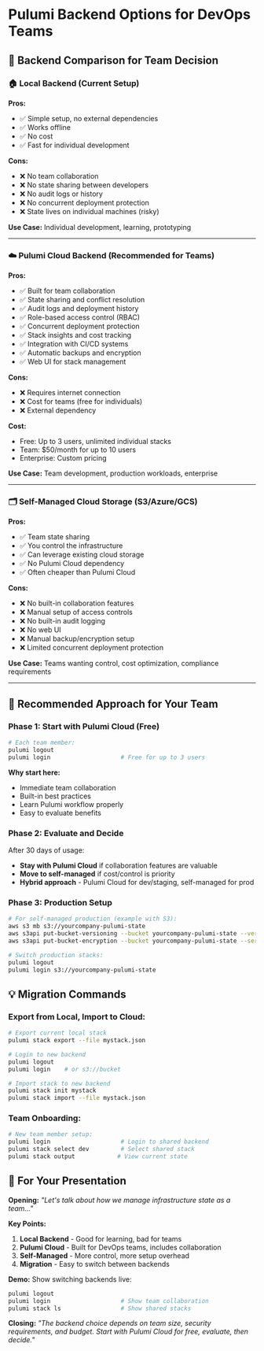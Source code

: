 # Pulumi Backend Options for DevOps Teams

## 🎯 Backend Comparison for Team Decision

### 🏠 **Local Backend** (Current Setup)
**Pros:**
- ✅ Simple setup, no external dependencies
- ✅ Works offline
- ✅ No cost
- ✅ Fast for individual development

**Cons:**
- ❌ No team collaboration
- ❌ No state sharing between developers
- ❌ No audit logs or history
- ❌ No concurrent deployment protection
- ❌ State lives on individual machines (risky)

**Use Case:** Individual development, learning, prototyping

---

### ☁️ **Pulumi Cloud Backend** (Recommended for Teams)
**Pros:**
- ✅ Built for team collaboration
- ✅ State sharing and conflict resolution
- ✅ Audit logs and deployment history  
- ✅ Role-based access control (RBAC)
- ✅ Concurrent deployment protection
- ✅ Stack insights and cost tracking
- ✅ Integration with CI/CD systems
- ✅ Automatic backups and encryption
- ✅ Web UI for stack management

**Cons:**
- ❌ Requires internet connection
- ❌ Cost for teams (free for individuals)
- ❌ External dependency

**Cost:** 
- Free: Up to 3 users, unlimited individual stacks
- Team: $50/month for up to 10 users
- Enterprise: Custom pricing

**Use Case:** Team development, production workloads, enterprise

---

### 🗂️ **Self-Managed Cloud Storage** (S3/Azure/GCS)
**Pros:**
- ✅ Team state sharing
- ✅ You control the infrastructure
- ✅ Can leverage existing cloud storage
- ✅ No Pulumi Cloud dependency
- ✅ Often cheaper than Pulumi Cloud

**Cons:**
- ❌ No built-in collaboration features
- ❌ Manual setup of access controls
- ❌ No built-in audit logging
- ❌ No web UI
- ❌ Manual backup/encryption setup
- ❌ Limited concurrent deployment protection

**Use Case:** Teams wanting control, cost optimization, compliance requirements

---

## 🚀 **Recommended Approach for Your Team**

### **Phase 1: Start with Pulumi Cloud (Free)**
```bash
# Each team member:
pulumi logout
pulumi login                    # Free for up to 3 users
```

**Why start here:**
- Immediate team collaboration
- Built-in best practices
- Learn Pulumi workflow properly
- Easy to evaluate benefits

### **Phase 2: Evaluate and Decide**
After 30 days of usage:
- **Stay with Pulumi Cloud** if collaboration features are valuable
- **Move to self-managed** if cost/control is priority
- **Hybrid approach** - Pulumi Cloud for dev/staging, self-managed for prod

### **Phase 3: Production Setup**
```bash
# For self-managed production (example with S3):
aws s3 mb s3://yourcompany-pulumi-state
aws s3api put-bucket-versioning --bucket yourcompany-pulumi-state --versioning-configuration Status=Enabled
aws s3api put-bucket-encryption --bucket yourcompany-pulumi-state --server-side-encryption-configuration '{...}'

# Switch production stacks:
pulumi logout
pulumi login s3://yourcompany-pulumi-state
```

## 💡 **Migration Commands**

### **Export from Local, Import to Cloud:**
```bash
# Export current local stack
pulumi stack export --file mystack.json

# Login to new backend
pulumi logout
pulumi login    # or s3://bucket

# Import stack to new backend  
pulumi stack init mystack
pulumi stack import --file mystack.json
```

### **Team Onboarding:**
```bash
# New team member setup:
pulumi login                    # Login to shared backend
pulumi stack select dev         # Select shared stack
pulumi stack output            # View current state
```

## 🎤 **For Your Presentation**

**Opening:** *"Let's talk about how we manage infrastructure state as a team..."*

**Key Points:**
1. **Local Backend** - Good for learning, bad for teams
2. **Pulumi Cloud** - Built for DevOps teams, includes collaboration
3. **Self-Managed** - More control, more setup overhead
4. **Migration** - Easy to switch between backends

**Demo:** Show switching backends live:
```bash
pulumi logout
pulumi login                    # Show team collaboration
pulumi stack ls                 # Show shared stacks
```

**Closing:** *"The backend choice depends on team size, security requirements, and budget. Start with Pulumi Cloud for free, evaluate, then decide."*